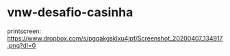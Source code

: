 # vnw-desafio-casinha

printscreen: https://www.dropbox.com/s/pgqakgsklxu4jpf/Screenshot_20200407_134917.png?dl=0
